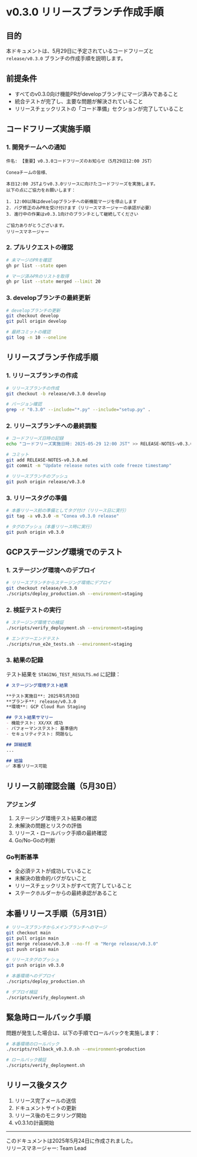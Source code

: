 # v0.3.0 リリースブランチ作成手順

## 目的
本ドキュメントは、5月29日に予定されているコードフリーズと `release/v0.3.0` ブランチの作成手順を説明します。

## 前提条件
- すべてのv0.3.0向け機能PRがdevelopブランチにマージ済みであること
- 統合テストが完了し、主要な問題が解決されていること
- リリースチェックリストの「コード準備」セクションが完了していること

## コードフリーズ実施手順

### 1. 開発チームへの通知

```
件名: 【重要】v0.3.0コードフリーズのお知らせ（5月29日12:00 JST）

Coneaチームの皆様、

本日12:00 JSTよりv0.3.0リリースに向けたコードフリーズを実施します。
以下の点にご協力をお願いします：

1. 12:00以降はdevelopブランチへの新機能マージを停止します
2. バグ修正のみPRを受け付けます（リリースマネージャーの承認が必要）
3. 進行中の作業はv0.3.1向けのブランチとして継続してください

ご協力ありがとうございます。
リリースマネージャー
```

### 2. プルリクエストの確認

```bash
# 未マージのPRを確認
gh pr list --state open

# マージ済みPRのリストを取得
gh pr list --state merged --limit 20
```

### 3. developブランチの最終更新

```bash
# developブランチの更新
git checkout develop
git pull origin develop

# 最終コミットの確認
git log -n 10 --oneline
```

## リリースブランチ作成手順

### 1. リリースブランチの作成

```bash
# リリースブランチの作成
git checkout -b release/v0.3.0 develop

# バージョン確認
grep -r "0.3.0" --include="*.py" --include="setup.py" .
```

### 2. リリースブランチへの最終調整

```bash
# コードフリーズ日時の記録
echo "コードフリーズ実施日時: 2025-05-29 12:00 JST" >> RELEASE-NOTES-v0.3.0.md

# コミット
git add RELEASE-NOTES-v0.3.0.md
git commit -m "Update release notes with code freeze timestamp"

# リリースブランチのプッシュ
git push origin release/v0.3.0
```

### 3. リリースタグの準備

```bash
# 本番リリース前の準備としてタグ付け（リリース日に実行）
git tag -a v0.3.0 -m "Conea v0.3.0 release"

# タグのプッシュ（本番リリース時に実行）
git push origin v0.3.0
```

## GCPステージング環境でのテスト

### 1. ステージング環境へのデプロイ

```bash
# リリースブランチからステージング環境にデプロイ
git checkout release/v0.3.0
./scripts/deploy_production.sh --environment=staging
```

### 2. 検証テストの実行

```bash
# ステージング環境での検証
./scripts/verify_deployment.sh --environment=staging

# エンドツーエンドテスト
./scripts/run_e2e_tests.sh --environment=staging
```

### 3. 結果の記録

テスト結果を `STAGING_TEST_RESULTS.md` に記録：

```markdown
# ステージング環境テスト結果

**テスト実施日**: 2025年5月30日
**ブランチ**: release/v0.3.0
**環境**: GCP Cloud Run Staging

## テスト結果サマリー
- 機能テスト: XX/XX 成功
- パフォーマンステスト: 基準値内
- セキュリティテスト: 問題なし

## 詳細結果
...

## 結論
✅ 本番リリース可能
```

## リリース前確認会議（5月30日）

### アジェンダ

1. ステージング環境テスト結果の確認
2. 未解決の問題とリスクの評価
3. リリース・ロールバック手順の最終確認
4. Go/No-Goの判断

### Go判断基準

- 全必須テストが成功していること
- 未解決の致命的バグがないこと
- リリースチェックリストがすべて完了していること
- ステークホルダーからの最終承認があること

## 本番リリース手順（5月31日）

```bash
# リリースブランチからメインブランチへのマージ
git checkout main
git pull origin main
git merge release/v0.3.0 --no-ff -m "Merge release/v0.3.0"
git push origin main

# リリースタグのプッシュ
git push origin v0.3.0

# 本番環境へのデプロイ
./scripts/deploy_production.sh

# デプロイ検証
./scripts/verify_deployment.sh
```

## 緊急時ロールバック手順

問題が発生した場合は、以下の手順でロールバックを実施します：

```bash
# 本番環境のロールバック
./scripts/rollback_v0.3.0.sh --environment=production

# ロールバック検証
./scripts/verify_deployment.sh
```

## リリース後タスク

1. リリース完了メールの送信
2. ドキュメントサイトの更新
3. リリース後のモニタリング開始
4. v0.3.1の計画開始

---

このドキュメントは2025年5月24日に作成されました。  
リリースマネージャー: Team Lead